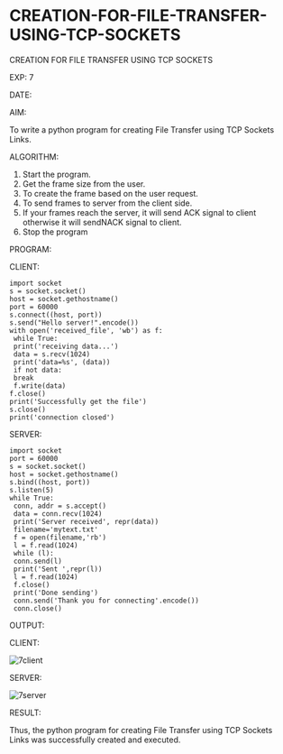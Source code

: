 # CREATION-FOR-FILE-TRANSFER-USING-TCP-SOCKETS
CREATION FOR FILE TRANSFER USING TCP SOCKETS

EXP: 7

DATE:

AIM:

To write a python program for creating File Transfer using TCP Sockets Links.

ALGORITHM:

1. Start the program.
2. Get the frame size from the user.
3. To create the frame based on the user request.
4. To send frames to server from the client side.
5. If your frames reach the server, it will send ACK signal to client otherwise it
will sendNACK signal to client.
6. Stop the program


PROGRAM:

CLIENT:
```
import socket
s = socket.socket()
host = socket.gethostname()
port = 60000
s.connect((host, port))
s.send("Hello server!".encode())
with open('received_file', 'wb') as f:
 while True:
 print('receiving data...')
 data = s.recv(1024)
 print('data=%s', (data))
 if not data:
 break
 f.write(data)
f.close()
print('Successfully get the file')
s.close()
print('connection closed')
```
SERVER:
```
import socket
port = 60000
s = socket.socket()
host = socket.gethostname()
s.bind((host, port)) 
s.listen(5)
while True:
 conn, addr = s.accept()
 data = conn.recv(1024)
 print('Server received', repr(data))
 filename='mytext.txt'
 f = open(filename,'rb')
 l = f.read(1024)
 while (l):
 conn.send(l)
 print('Sent ',repr(l))
 l = f.read(1024)
 f.close()
 print('Done sending')
 conn.send('Thank you for connecting'.encode())
 conn.close()
 ```
 
OUTPUT:

CLIENT:

![7client](https://github.com/MaheshMuthuL/CREATION-FOR-FILE-TRANSFER-USING-TCP-SOCKETS/assets/135570619/05bea753-f0d9-496b-9172-3ee87867c199)





SERVER:

![7server](https://github.com/MaheshMuthuL/CREATION-FOR-FILE-TRANSFER-USING-TCP-SOCKETS/assets/135570619/a850f5fb-1bc5-4e25-8f6a-19275c3106bb)






RESULT:

Thus, the python program for creating File Transfer using TCP Sockets Links was
successfully created and executed.
